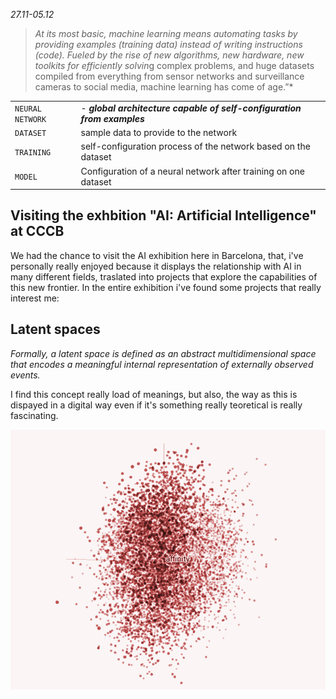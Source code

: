 
*27.11-05.12*


> *At its most basic, machine learning means automating tasks by providing examples (training data) instead of writing instructions (code). Fueled by the rise of new algorithms, new hardware, new toolkits for efficiently solvin*g complex problems, and huge datasets compiled from everything from sensor networks and surveillance cameras to social media, machine learning has come of age.”*
>

|   |                          |
| ----------- | ------------------------------------ |
| `NEURAL NETWORK`       | - ***global architecture capable of self-configuration from examples*** |
| `DATASET`       | sample data to provide to the network |
| `TRAINING`    | self-configuration process of the network based on the dataset |
| `MODEL`    | Configuration of a neural network after training on one dataset|





## Visiting the exhbition "AI: Artificial Intelligence" at CCCB

We had the chance to visit the AI exhibition here in Barcelona, that, i've personally really enjoyed because it displays the relationship with AI in many different fields, traslated into projects that explore the capabilities of this new frontier.
In the entire exhibition i've found some projects that really interest me:


## Latent spaces

*Formally, a latent space is defined as an abstract multidimensional space that encodes a meaningful internal representation of externally observed events.*

I find this concept really load of meanings, but also, the way as this is dispayed in a digital way even if it's something really teoretical is really fascinating.


![Alt text](../images/affnity.png)
